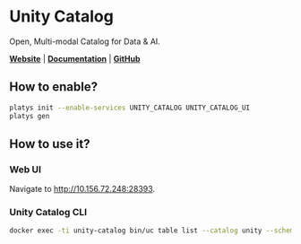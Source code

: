 # Unity Catalog

Open, Multi-modal Catalog for Data & AI.

**[Website](https://www.unitycatalog.io/)** | **[Documentation](https://docs.unitycatalog.io/)** | **[GitHub](https://github.com/unitycatalog/unitycatalog)**

## How to enable?

```bash
platys init --enable-services UNITY_CATALOG UNITY_CATALOG_UI
platys gen
```

## How to use it?

### Web UI

Navigate to <http://10.156.72.248:28393>.

### Unity Catalog CLI

```bash
docker exec -ti unity-catalog bin/uc table list --catalog unity --schema default
```